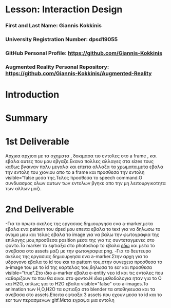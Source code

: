 # Lesson: Interaction Design

### First and Last Name: Giannis Kokkinis
### University Registration Number: dpsd19055
### GitHub Personal Profile: https://github.com/Giannis-Kokkinis
### Augmented Reality Personal Repository: https://github.com/Giannis-Kokkinis/Augmented-Reality

# Introduction

# Summary


# 1st Deliverable
Αρχικα αρχισα με τα σχηματα , δοκιμασα τισ εντολες στο a frame , και εβαλα αυτες που μου εβγαζε.Εκανα πολλες αλλαγες στα sizes τους καθως βγαιναν πολυ μεγαλα και επειτα αλλαξα τα χρωματα.μετα εβαλα την εντολη του χιονιου  απο το a frame και προσθεσα την εντολη  visible="false μεσα της.Τελος προσθεσα το speech command.Ο συνδυασμος ολων  αυτων των εντολων βγηκε απο την μη λειτουργικοτητα των αλλων μαζι.

# 2nd Deliverable
-Για το πρωτο σκελος της εργασιας δημιουργησα ενα a-marker,μετα εβαλα ενα pattern του dpsd μου επειτα εβαλα το text για να δηλωσω το ονομα μου και τελος εβαλα το image για να βαλω την φωτογραφια της επιλογης μου,προσθεσα position μεσα της για τις συντεταγμενες στο φοντο.Το marker το εφτιαξα στο photoshop το εβαλα [εδω](https://jeromeetienne.github.io/AR.js/three.js/examples/marker-training/examples/generator.html) και μετα το ανεβασα στο assets μαζι με την φωτογραφια png.
-Για το δευτευρο σκελος της εργασιας δημιουργησα ενα a-marker.Στην αρχη για το υδρογονο εβαλα το id του και το pattern του,στην συνεχεια προσθεσα το a-image του με το id της καρτελας του,δηλωσα το scr και προσθεσα visible="true".Στο ιδιο a-marker εβαλα e-entity νεο id και τις εντολες που καθοριζουν το που θα ειναι στο φοντο.Η ιδια μεθοδολογια ηταν για το O και H2O, απλως για το H2O εβαλα visible="false" στο a-images.To animation των H,O,H2O τα εφτιαξα στο blender τα αποθηκευσα και τα ανεβασα στο assets.Επειτα εφτιαξα 3 assets που εχουν μεσα το id  και το scr των περασμενων gltf.Μετα εγραψα μια εντολη <script> εβαλα το <marker-distance> και αντεκατεστησα της λεξεις ετσι ωστε να ταιριαζουν.Τελος εβαλα εντολη if-else για την μια απο τις δυο καταστασεις που θα βρισκονται τα στοιχεια για οταν θα ειναι πιο μακρια ή κοντα απο την επιλεγμενη αποσταση μεταξυ τους.  

# 3rd Deliverable 


# Conclusions


# Sources
https://stackoverflow.com/questions/61239107/how-to-get-marker-position-x-y-ar-js
https://jeromeetienne.github.io/AR.js/three.js/examples/marker-training/examples/generator.html  
https://www.blender.org/
https://aframe.io/  
